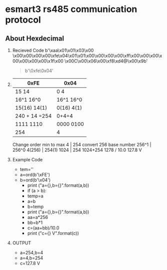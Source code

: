 # esmart3 rs485 communication protocol

## About Hexdecimal

1. Recieved Code
	b'\xaa\x01\x01\x03\x00 \x00\x00\x00\x00\xfe\x04\x01\x01\x00\x00\x00\x00\xff\x00\x00\x00\x00\x00\x00\x00\x1f\x00 \x00C\x00\x06\x00\xf8\xd4@\x00\x9b'

	> b'\0xfe\0x04'

2. 0xFE         	| 0x04
   -------------	|------------
   15	   14		| 0	4
   16^1   16^0		| 16^1 16^0
   15(16)  14(1) 	| 0(16) 4(1)
   240 + 14 =254	| 0+4=4
   1111 1110   		| 0000 0100
    254			| 4
   Change order min to max
    4			| 254
   convert 256 base number
   256^1  		| 256^0
   4(256) 		| 254(1)
    1024 		| 254
    1024+254
    1278 / 10.0
    127.8 V


3. Example Code
	- tem=''
	- a=ord(b'\xFE')                                                                                                
	- b=ord(b'\x04') 
        - print ("a={},b={}".format(a,b))                                                                               
        - if (a > b):                                                                                                   
        - temp=a
        - a=b
        - b=temp
        - print ("a={},b={}".format(a,b))
        - aa=a*256                                                                                                      
        - bb=b*1                                                                                                        
        - c=(aa+bb)/10.0
        - print ("c={} V".format(c)) 

4. OUTPUT

	- a=254,b=4
	- a=4,b=254
	- c=127.8 V

